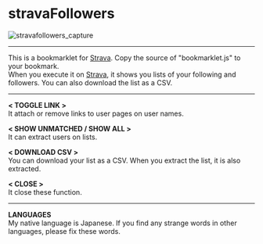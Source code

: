 # stravaFollowers
![stravafollowers_capture](https://user-images.githubusercontent.com/4317778/41466673-396c72a4-70de-11e8-9432-b61cf0a4e5eb.gif)  
***
This is a bookmarklet for [Strava](https://www.strava.com). Copy the source of "bookmarklet.js" to your bookmark.   
When you execute it on [Strava](https://www.strava.com), it shows you lists of your following and followers. You can also download the list as a CSV.
***
**< TOGGLE LINK >**  
It attach or remove links to user pages on user names.  
  
**< SHOW UNMATCHED / SHOW ALL >**  
It can extract users on lists.  
  
**< DOWNLOAD CSV >**  
You can download your list as a CSV. When you extract the list, it is also extracted.  
  
**< CLOSE >**  
It close these function.
***
**LANGUAGES**  
My native language is Japanese. If you find any strange words in other languages, please fix these words.
